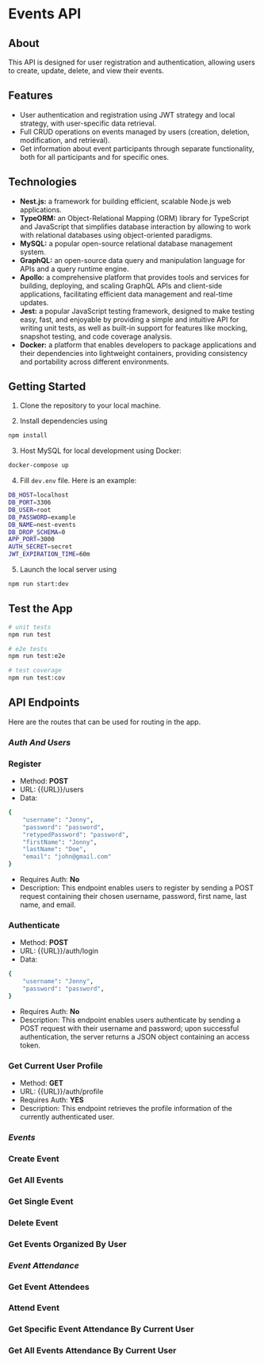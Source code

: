 # Events API

## About

This API is designed for user registration and authentication, allowing users to create, update, delete, and view their events.

## Features

- User authentication and registration using JWT strategy and local strategy, with user-specific data retrieval.
- Full CRUD operations on events managed by users (creation, deletion, modification, and retrieval).
- Get information about event participants through separate functionality, both for all participants and for specific ones.

## Technologies

- **Nest.js:** a framework for building efficient, scalable Node.js web applications.
- **TypeORM:** an Object-Relational Mapping (ORM) library for TypeScript and JavaScript that simplifies database interaction by allowing to work with relational databases using object-oriented paradigms.
- **MySQL:** a popular open-source relational database management system.
- **GraphQL:** an open-source data query and manipulation language for APIs and a query runtime engine.
- **Apollo:** a comprehensive platform that provides tools and services for building, deploying, and scaling GraphQL APIs and client-side applications, facilitating efficient data management and real-time updates.
- **Jest:** a popular JavaScript testing framework, designed to make testing easy, fast, and enjoyable by providing a simple and intuitive API for writing unit tests, as well as built-in support for features like mocking, snapshot testing, and code coverage analysis.
- **Docker:** a platform that enables developers to package applications and their dependencies into lightweight containers, providing consistency and portability across different environments.

## Getting Started

1. Clone the repository to your local machine.
   
2. Install dependencies using
```bash
npm install
```
   
3. Host MySQL for local development using Docker:
```bash
docker-compose up
```

4. Fill `dev.env` file. Here is an example:
```bash
DB_HOST=localhost
DB_PORT=3306
DB_USER=root
DB_PASSWORD=example
DB_NAME=nest-events
DB_DROP_SCHEMA=0
APP_PORT=3000
AUTH_SECRET=secret
JWT_EXPIRATION_TIME=60m
```
   
5. Launch the local server using
```bash
npm run start:dev
```

## Test the App

```bash
# unit tests
npm run test

# e2e tests
npm run test:e2e

# test coverage
npm run test:cov
```

## API Endpoints
Here are the routes that can be used for routing in the app.

### _Auth And Users_

### Register

- Method: **POST**
- URL: {{URL}}/users
- Data:
```bash
{
    "username": "Jonny",
    "password": "password",
    "retypedPassword": "password",
    "firstName": "Jonny",
    "lastName": "Doe",
    "email": "john@gmail.com"
}
```
- Requires Auth: **No**
- Description: This endpoint enables users to register by sending a POST request containing their chosen username, password, first name, last name, and email.

### Authenticate

- Method: **POST**
- URL: {{URL}}/auth/login
- Data:
```bash
{
    "username": "Jonny",
    "password": "password",
}
```
- Requires Auth: **No**
- Description: This endpoint enables users authenticate by sending a POST request with their username and password; upon successful authentication, the server returns a JSON object containing an access token.

### Get Current User Profile

- Method: **GET**
- URL: {{URL}}/auth/profile
- Requires Auth: **YES**
- Description: This endpoint retrieves the profile information of the currently authenticated user. 

### _Events_

### Create Event

### Get All Events

### Get Single Event

### Delete Event

### Get Events Organized By User

### _Event Attendance_

### Get Event Attendees

### Attend Event

### Get Specific Event Attendance By Current User

### Get All Events Attendance By Current User

